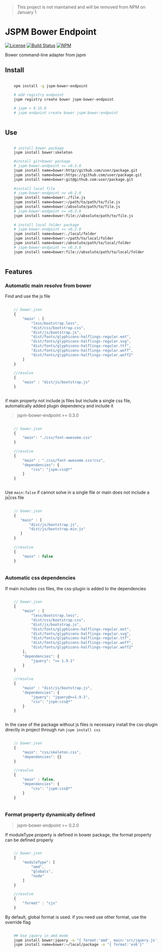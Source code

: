 
> This project is not maintained and will be removed from NPM on January 1

# JSPM Bower Endpoint
[![License](https://img.shields.io/npm/l/jspm-bower-endpoint.svg?style=flat-square)](https://github.com/2fd/jspm-bower-endpoint/blob/master/LICENSE)
[![Build Status](https://img.shields.io/travis/2fd/jspm-bower-endpoint.svg?style=flat-square)](https://travis-ci.org/2fd/jspm-bower-endpoint)
[![NPM](https://img.shields.io/npm/v/jspm-bower-endpoint.svg?style=flat-square)](https://www.npmjs.com/package/jspm-bower-endpoint)

Bower command-line adapter from jspm

## Install
```bash
    
    npm install -g jspm-bower-endpoint
   
    # add registry endpoint
    jspm registry create bower jspm-bower-endpoint

    # jspm < 0.15.0
    # jspm endpoint create bower jspm-bower-endpoint
    
```

## Use

```bash

	# install bower package    
    jspm install bower:skeleton

    #install git+bower package
    # jspm-bower-endpoint >= v0.3.0
    jspm install name=bower:http//github.com/user/package.git
    jspm install name=bower:https://github.com/user/package.git
    jspm install name=bower:git@github.com:user/package.git
    
    #install local file
    # jspm-bower-endpoint >= v0.2.0
    jspm install name=bower:./file.js
    jspm install name=bower:~/path/to/path/to/file.js
    jspm install name=bower:/absolute/path/to/file.js
    # jspm-bower-endpoint >= v0.3.0
    jspm install name=bower:file://absolute/path/to/file.js
    
    # install local folder package
    # jspm-bower-endpoint >= v0.2.0
    jspm install name=bower:./local/folder
    jspm install name=bower:~/path/to/local/folder
    jspm install name=bower:/absolute/path/to/local/folder
    # jspm-bower-endpoint >= v0.3.0
    jspm install name=bower:file://absolute/path/to/local/folder
    
```

## Features

### Automatic main resolve from bower

Find and use the js file

```javascript
    
    // bower.json
    {
        "main" : [
            "less/bootstrap.less",
            "dist/css/bootstrap.css",
            "dist/js/bootstrap.js",
            "dist/fonts/glyphicons-halflings-regular.eot",
            "dist/fonts/glyphicons-halflings-regular.svg",
            "dist/fonts/glyphicons-halflings-regular.ttf",
            "dist/fonts/glyphicons-halflings-regular.woff",
            "dist/fonts/glyphicons-halflings-regular.woff2"
        ]
    }
    
    //resolve
    {
        "main" : "dist/js/bootstrap.js"
    }
    
```

if main property not include js files but include a single css file, automatically added plugin dependency and include it
> jspm-bower-endpoint >= 0.3.0

```javascript
    
    // bower.json
    {
        "main": "./css/font-awesome.css"
    }
    
    //resolve
    {
        "main" : "./css/font-awesome.css!css",
        "dependencies": {
            "css": "jspm:css@*"
        }
    }  
    
```

Use `main:false` if cannot solve in a single file or main does not include a js|css file

```javascript
    
    // bower.json
    {
       "main" : [
           "dist/js/bootstrap.js",
           "dist/js/bootstrap.min.js"
       ]
    }
    
    //resolve
    {
        "main" : false
    }  
    
```


### Automatic css dependencies

If main includes css files, the css-plugin is added to the dependencies

```javascript
    
    // bower.json
    {
        "main" : [
            "less/bootstrap.less",
            "dist/css/bootstrap.css",
            "dist/js/bootstrap.js",
            "dist/fonts/glyphicons-halflings-regular.eot",
            "dist/fonts/glyphicons-halflings-regular.svg",
            "dist/fonts/glyphicons-halflings-regular.ttf",
            "dist/fonts/glyphicons-halflings-regular.woff",
            "dist/fonts/glyphicons-halflings-regular.woff2"
        ],
        "dependencies": {
            "jquery": ">= 1.9.1"
        }
    }
    
    //resolve
    {
        "main" : "dist/js/bootstrap.js",
        "dependencies": {
            "jquery": "jquery@>=1.9.1",
            "css": "jspm:css@*"
        }
    }
    
```

In the case of the package without js files is necessary install the css-plugin directly in project through run `jspm install css`
```javascript
    
    // bower.json
    {
        "main": "css/skeleton.css",
        "dependencies": {}
    }
    
    //resolve
    {
        "main" : false,
        "dependencies": {
            "css": "jspm:css@*"
        }
    }  
    
```

### Format property dynamically defined
> jspm-bower-endpoint >= 0.2.0

If moduleType property is defined in bower package,
the format property can be defined properly

```javascript
    
    // bower.json
    {
        "moduleType": [
            "amd",
            "globals",
            "node"
        ]
    }
    
    //resolve
    {
        "format" : "cjs"
    }  

```

By default, global format is used.
if you need use other format, use the override flag

```bash
    
    ## Use jquery in amd mode
    jspm install bower:jquery -o "{ format:'amd', main:'src/jquery.js'}"
    jspm install name=bower:~/local/package -o "{ format:'es6'}"
    
```
